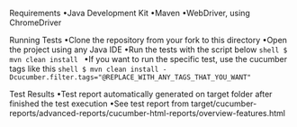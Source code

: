 Requirements
•Java Development Kit
•Maven
•WebDriver, using ChromeDriver

Running Tests
•Clone the repository from your fork to this directory
•Open the project using any Java IDE
•Run the tests with the script below `shell $ mvn clean install `
•If you want to run the specific test, use the cucumber tags like this `shell $ mvn clean install -Dcucumber.filter.tags="@REPLACE_WITH_ANY_TAGS_THAT_YOU_WANT" `

Test Results
•Test report automatically generated on target folder after finished the test execution
•See test report from target/cucumber-reports/advanced-reports/cucumber-html-reports/overview-features.html

